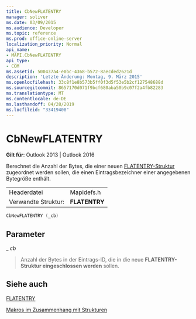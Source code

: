 ```yaml
---
title: CbNewFLATENTRY
manager: soliver
ms.date: 03/09/2015
ms.audience: Developer
ms.topic: reference
ms.prod: office-online-server
localization_priority: Normal
api_name:
- MAPI.CbNewFLATENTRY
api_type:
- COM
ms.assetid: 500437a4-e0bc-4368-b572-8aecded2621d
description: 'Letzte Änderung: Montag, 9. März 2015'
ms.openlocfilehash: 33c8f1e8b573b5ff0f3d5f53e5b2cf127548688d
ms.sourcegitcommit: 8657170d071f9bcf680aba50b9c07f2a4fb82283
ms.translationtype: MT
ms.contentlocale: de-DE
ms.lasthandoff: 04/28/2019
ms.locfileid: "33419408"
---
```

# <a name="cbnewflatentry"></a>CbNewFLATENTRY

  
  
**Gilt für**: Outlook 2013 | Outlook 2016 
  
Berechnet die Anzahl der Bytes, die einer neuen [FLATENTRY-Struktur](flatentry.md) zugeordnet werden sollen, die einen Eintragsbezeichner einer angegebenen Bytegröße enthält. 
  
|||
|:-----|:-----|
|Headerdatei  <br/> |Mapidefs.h  <br/> |
|Verwandte Struktur:  <br/> |**FLATENTRY** <br/> |
   
```cpp
CbNewFLATENTRY (_cb)
```

## <a name="parameters"></a>Parameter

 _ _cb_
  
> Anzahl der Bytes in der Eintrags-ID, die in die neue **FLATENTRY-Struktur eingeschlossen werden** sollen. 
    
## <a name="see-also"></a>Siehe auch



[FLATENTRY](flatentry.md)


[Makros im Zusammenhang mit Strukturen](macros-related-to-structures.md)

